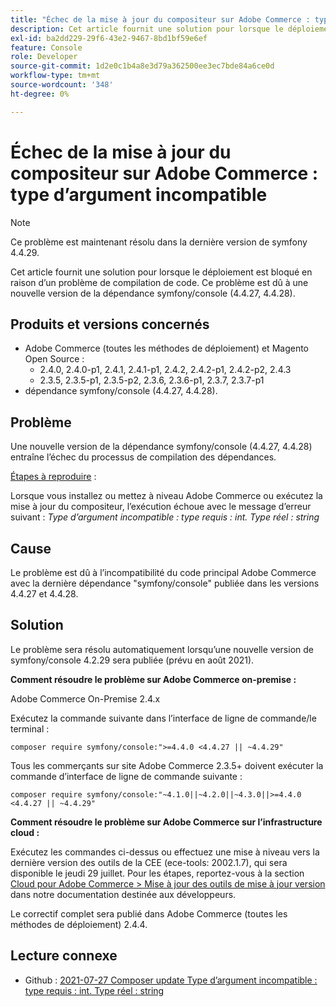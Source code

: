 ```yaml
---
title: "Échec de la mise à jour du compositeur sur Adobe Commerce : type d’argument incompatible"
description: Cet article fournit une solution pour lorsque le déploiement est bloqué en raison d’un problème de compilation de code. Ce problème est dû à une nouvelle version de la dépendance symfony/console (4.4.27, 4.4.28).
exl-id: ba2dd229-29f6-43e2-9467-8bd1bf59e6ef
feature: Console
role: Developer
source-git-commit: 1d2e0c1b4a8e3d79a362500ee3ec7bde84a6ce0d
workflow-type: tm+mt
source-wordcount: '348'
ht-degree: 0%

---
```


# Échec de la mise à jour du compositeur sur Adobe Commerce : type d’argument incompatible

>[!NOTE]
>
>Ce problème est maintenant résolu dans la dernière version de symfony 4.4.29.

Cet article fournit une solution pour lorsque le déploiement est bloqué en raison d’un problème de compilation de code. Ce problème est dû à une nouvelle version de la dépendance symfony/console (4.4.27, 4.4.28).

## Produits et versions concernés

* Adobe Commerce (toutes les méthodes de déploiement) et Magento Open Source :
   * 2.4.0, 2.4.0-p1, 2.4.1, 2.4.1-p1, 2.4.2, 2.4.2-p1, 2.4.2-p2, 2.4.3
   * 2.3.5, 2.3.5-p1, 2.3.5-p2, 2.3.6, 2.3.6-p1, 2.3.7, 2.3.7-p1
* dépendance symfony/console (4.4.27, 4.4.28).

## Problème

Une nouvelle version de la dépendance symfony/console (4.4.27, 4.4.28) entraîne l’échec du processus de compilation des dépendances.

<u>Étapes à reproduire</u> :

Lorsque vous installez ou mettez à niveau Adobe Commerce ou exécutez la mise à jour du compositeur, l’exécution échoue avec le message d’erreur suivant :
*Type d’argument incompatible : type requis : int. Type réel : string*

## Cause

Le problème est dû à l’incompatibilité du code principal Adobe Commerce avec la dernière dépendance &quot;symfony/console&quot; publiée dans les versions 4.4.27 et 4.4.28.

## Solution

Le problème sera résolu automatiquement lorsqu’une nouvelle version de symfony/console 4.2.29 sera publiée (prévu en août 2021).

**Comment résoudre le problème sur Adobe Commerce on-premise :**

Adobe Commerce On-Premise 2.4.x

Exécutez la commande suivante dans l’interface de ligne de commande/le terminal :

``composer require symfony/console:">=4.4.0 <4.4.27 || ~4.4.29"``

Tous les commerçants sur site Adobe Commerce 2.3.5+ doivent exécuter la commande d’interface de ligne de commande suivante :

``composer require symfony/console:"~4.1.0||~4.2.0||~4.3.0||>=4.4.0 <4.4.27 || ~4.4.29"``

**Comment résoudre le problème sur Adobe Commerce sur l’infrastructure cloud :**

Exécutez les commandes ci-dessus ou effectuez une mise à niveau vers la dernière version des outils de la CEE (ece-tools: 2002.1.7), qui sera disponible le jeudi 29 juillet. Pour les étapes, reportez-vous à la section [Cloud pour Adobe Commerce > Mise à jour des outils de mise à jour version](https://devdocs.magento.com/cloud/project/ece-tools-update.html) dans notre documentation destinée aux développeurs.

Le correctif complet sera publié dans Adobe Commerce (toutes les méthodes de déploiement) 2.4.4.

## Lecture connexe

* Github : [2021-07-27 Composer update Type d’argument incompatible : type requis : int. Type réel : string](https://github.com/magento/magento2/issues/33595)
